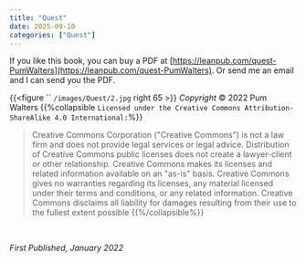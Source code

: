 ```yaml
---
title: "Quest"
date: 2025-09-10
categories: ["Quest"]
---
```


If you like this book, you can buy a PDF at [https://leanpub.com/quest-PumWalters](https://leanpub.com/quest-PumWalters). Or send me an email and I can send you the PDF.



{{<figure `` `/images/Quest/2.jpg` right 65 >}}
*Copyright* © 2022 Pum Walters
{{%collapsible `Licensed under the Creative Commons Attribution-ShareAlike 4.0 International:`%}}
> Creative Commons Corporation ("Creative Commons") is not a law firm and does not provide legal services or legal advice. Distribution of Creative Commons public licenses does not create a lawyer-client or other relationship. Creative Commons makes its licenses and related information available on an "as-is" basis. Creative Commons gives no warranties regarding its licenses, any material licensed under their terms and conditions, or any related information. Creative Commons disclaims all liability for damages resulting from their use to the fullest extent possible
{{%/collapsible%}}
<br>

*First Published, January 2022*
